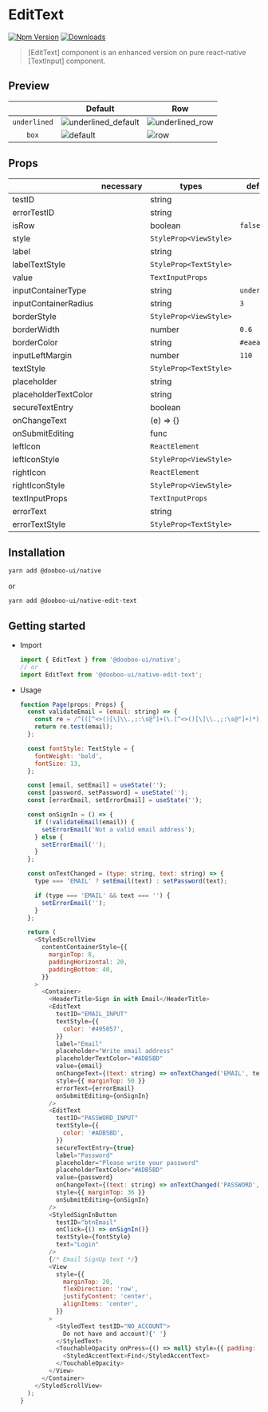 # EditText

[![Npm Version](http://img.shields.io/npm/v/@dooboo-ui/native-edit-text.svg?style=flat-square)](https://npmjs.org/package/@dooboo-ui/native-edit-text)
[![Downloads](http://img.shields.io/npm/dm/@dooboo-ui/native-edit-text.svg?style=flat-square)](https://npmjs.org/package/@dooboo-ui/native-edit-text)

> [EditText] component is an enhanced version on pure react-native [TextInput] component.

## Preview

| | Default | Row |
|--|---------------|--------------|
| `underlined` |![underlined_default](https://user-images.githubusercontent.com/31176502/71721202-8bc9f880-2e67-11ea-8ffd-b6bf81814a26.gif) | ![underlined_row](https://user-images.githubusercontent.com/31176502/71721235-ad2ae480-2e67-11ea-914f-dc74ea4c6e7f.gif) |
| <center>`box`</center> |![default](https://user-images.githubusercontent.com/31176502/71764827-4b827d00-2f30-11ea-85dd-887b218afeec.gif) | ![row](https://user-images.githubusercontent.com/31176502/71720737-1873b700-2e66-11ea-9b6b-1cdc175cbc0a.gif) |

## Props

|                      | necessary | types                  | default      |
| -------------------- | --------- | ---------------------- | ------------ |
| testID               |           | string                 |              |
| errorTestID          |           | string                 |              |
| isRow                |           | boolean                |    `false`   |
| style                |           | `StyleProp<ViewStyle>` |              |
| label                |           | string                 |              |
| labelTextStyle       |           | `StyleProp<TextStyle>` |              |
| value                |           | `TextInputProps`       |              |
| inputContainerType   |           | string                 | `underlined` |
| inputContainerRadius |           | string                 |      `3`     |
| borderStyle          |           | `StyleProp<ViewStyle>` |              |
| borderWidth          |           | number                 |     `0.6`    |
| borderColor          |           | string                 |   `#eaeaf9`  |
| inputLeftMargin      |           | number                 |     `110`    |
| textStyle            |           | `StyleProp<TextStyle>` |              |
| placeholder          |           | string                 |              |
| placeholderTextColor |           | string                 |              |
| secureTextEntry      |           | boolean                |              |
| onChangeText         |           | (e) => {}              |              |
| onSubmitEditing      |           | func                   |              |
| leftIcon             |           | `ReactElement`         |              |
| leftIconStyle        |           | `StyleProp<ViewStyle>` |              |
| rightIcon            |           | `ReactElement`         |              |
| rightIconStyle       |           | `StyleProp<ViewStyle>` |              |
| textInputProps       |           | `TextInputProps`       |              |
| errorText            |           | string                 |              |
| errorTextStyle       |           | `StyleProp<TextStyle>` |              |

## Installation

```sh
yarn add @dooboo-ui/native
```

or

```sh
yarn add @dooboo-ui/native-edit-text
```

## Getting started

- Import

  ```javascript
  import { EditText } from '@dooboo-ui/native';
  // or
  import EditText from '@dooboo-ui/native-edit-text';
  ```

- Usage

  ```javascript
  function Page(props: Props) {
    const validateEmail = (email: string) => {
      const re = /^(([^<>()[\]\\.,;:\s@"]+(\.[^<>()[\]\\.,;:\s@"]+)*)|(".+"))@((\[[0-9]{1,3}\.[0-9]{1,3}\.[0-9]{1,3}\.[0-9]{1,3}\])|(([a-zA-Z\-0-9]+\.)+[a-zA-Z]{2,}))$/;
      return re.test(email);
    };

    const fontStyle: TextStyle = {
      fontWeight: 'bold',
      fontSize: 13,
    };

    const [email, setEmail] = useState('');
    const [password, setPassword] = useState('');
    const [errorEmail, setErrorEmail] = useState('');

    const onSignIn = () => {
      if (!validateEmail(email)) {
        setErrorEmail('Not a valid email address');
      } else {
        setErrorEmail('');
      }
    };

    const onTextChanged = (type: string, text: string) => {
      type === 'EMAIL' ? setEmail(text) : setPassword(text);

      if (type === 'EMAIL' && text === '') {
        setErrorEmail('');
      }
    };

    return (
      <StyledScrollView
        contentContainerStyle={{
          marginTop: 8,
          paddingHorizontal: 20,
          paddingBottom: 40,
        }}
      >
        <Container>
          <HeaderTitle>Sign in with Email</HeaderTitle>
          <EditText
            testID="EMAIL_INPUT"
            textStyle={{
              color: '#495057',
            }}
            label="Email"
            placeholder="Write email address"
            placeholderTextColor="#ADB5BD"
            value={email}
            onChangeText={(text: string) => onTextChanged('EMAIL', text)}
            style={{ marginTop: 50 }}
            errorText={errorEmail}
            onSubmitEditing={onSignIn}
          />
          <EditText
            testID="PASSWORD_INPUT"
            textStyle={{
              color: '#ADB5BD',
            }}
            secureTextEntry={true}
            label="Password"
            placeholder="Please write your password"
            placeholderTextColor="#ADB5BD"
            value={password}
            onChangeText={(text: string) => onTextChanged('PASSWORD', text)}
            style={{ marginTop: 36 }}
            onSubmitEditing={onSignIn}
          />
          <StyledSignInButton
            testID="btnEmail"
            onClick={() => onSignIn()}
            textStyle={fontStyle}
            text="Login"
          />
          {/* Email SignUp text */}
          <View
            style={{
              marginTop: 20,
              flexDirection: 'row',
              justifyContent: 'center',
              alignItems: 'center',
            }}
          >
            <StyledText testID="NO_ACCOUNT">
              Do not have and account?{' '}
            </StyledText>
            <TouchableOpacity onPress={() => null} style={{ padding: 4 }}>
              <StyledAccentText>Find</StyledAccentText>
            </TouchableOpacity>
          </View>
        </Container>
      </StyledScrollView>
    );
  }
  ```

```

```
